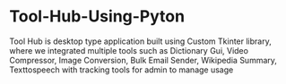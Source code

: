 # Tool-Hub-Using-Pyton
Tool Hub is desktop type application built using Custom Tkinter library, where we integrated multiple tools such as Dictionary Gui, Video Compressor, Image Conversion, Bulk Email Sender, Wikipedia Summary, Texttospeech with tracking tools for admin to manage usage
